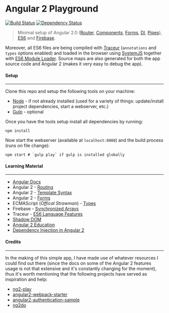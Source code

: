 # Angular 2 Playground
[![Build Status](https://travis-ci.org/rolandjitsu/ng2-play.svg?branch=master)](https://travis-ci.org/rolandjitsu/ng2-play)
[![Dependency Status](https://gemnasium.com/rolandjitsu/ng2-play.svg)](https://gemnasium.com/rolandjitsu/ng2-play)
> Minimal setup of Angular 2.0 ([Router](https://github.com/angular/router), [Components](https://angular.io/docs/js/latest/api/annotations/Component-class.html), [Forms](https://angular.io/docs/js/latest/api/forms/), [DI](https://angular.io/docs/js/latest/api/di_annotations/), [Pipes](https://angular.io/docs/js/latest/api/pipes/Pipe-class.html)), [ES6](https://github.com/lukehoban/es6features) and [Firebase](https://firebase.com).

Moreover, all ES6 files are being compiled with [Traceur](https://github.com/google/traceur-compiler) (`annotations` and `types` options enabled) and  loaded in the browser using [SystemJS](https://github.com/systemjs/systemjs) together with [ES6 Module Loader](https://github.com/ModuleLoader/es6-module-loader). Source maps are also generated for both the app source code and Angular 2 (makes it very easy to debug the app).


#### Setup
----------
Clone this repo and setup the following tools on your machine:

- [Node](http://nodejs.org) - if not already installed (used for a variety of things: update/install project dependencies, start a webserver, etc.)
- [Gulp](http://gulpjs.com/) - optional

Once you have the tools setup install all dependencies by running:

```shell
npm install
```

Now start the webserver (available at `localhost:8000`) and the build process (runs on file change):

```shell
npm start # `gulp play` if gulp is installed globally
```


#### Learning Material
----------------------
- [Angular Docs](https://angular.io)
- Angular 2 - [Routing](http://blog.thoughtram.io/angularjs/2015/02/19/futuristic-routing-in-angular.html)
- Angular 2 - [Template Syntax](http://victorsavkin.com/post/119943127151/angular-2-template-syntax)
- Angular 2 - [Forms](https://ngforms.firebaseapp.com)
- ECMAScript (*Offical Strawman*) - [Types](http://wiki.ecmascript.org/doku.php?id=strawman:types&s=types)
- Firebase - [Synchronized Arrays](https://www.firebase.com/blog/2014-05-06-synchronized-arrays.html)
- Traceur - [ES6 Language Features](https://github.com/google/traceur-compiler/wiki/LanguageFeatures)
- [Shadow DOM](https://developer.mozilla.org/en-US/docs/Web/Web_Components/Shadow_DOM)
- [Angular 2 Education](https://github.com/timjacobi/angular2-education)
- [Dependency Injection in Angular 2](http://blog.thoughtram.io/angular/2015/05/18/dependency-injection-in-angular-2.html)


#### Credits
------------
In the making of this simple app, I have made use of whatever resources I could find out there (since the docs on some of the Angular 2 features usage is not that extensive and it's constantly changing for the moment), thus it's worth mentioning that the following projects have served as inspiration and help:

- [ng2-play](https://github.com/pkozlowski-opensource/ng2-play)
- [angular2-webpack-starter](https://github.com/angular-class/angular2-webpack-starter)
- [angular2-authentication-sample](https://github.com/auth0/angular2-authentication-sample)
- [ng2do](https://github.com/davideast/ng2do)